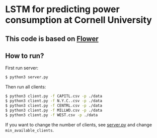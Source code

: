 # LSTM for predicting power consumption at Cornell University
## This code is based on [Flower](https://flower.dev/)
## How to run?
First run server:
```sh
$ python3 server.py
```

Then run all clients:
```sh
$ python3 client.py -f CAPITL.csv -p ./data
$ python3 client.py -f N.Y.C..csv -p ./data
$ python3 client.py -f CENTRL.csv -p ./data
$ python3 client.py -f MILLWD.csv -p ./data
$ python3 client.py -f WEST.csv -p ./data
```

If you want to change the number of clients, see [server.py](./server.py) and change `min_available_clients`. 